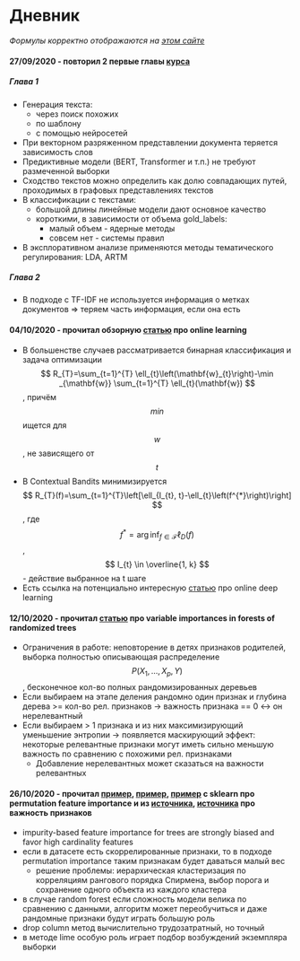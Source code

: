 # Дневник
_Формулы корректно отображаются на [этом сайте](https://upmath.me/)_

#### 27/09/2020 - повторил 2 первые главы [курса](https://stepik.org/course/54098/promo)
##### Глава 1
- Генерация текста:
   - через поиск похожих
   - по шаблону
   - с помощью нейросетей
- При векторном разряженном представлении документа теряется зависимость слов
- Предиктивные модели (BERT, Transformer и т.п.) не требуют размеченной выборки
- Сходство текстов можно определить как долю совпадающих путей, проходимых в графовых представлениях текстов   
- В классификации с текстами:
   - большой длины линейные модели дают основное качество
   - короткими, в зависимости от объема gold_labels:
     - малый объем - ядерные методы
     - совсем нет - системы правил
- В эксплоративном анализе применяются методы тематического регулирования: LDA, ARTM

##### Глава 2
- В подходе с TF-IDF не используется информация о метках документов => теряем часть информация, если она есть


#### 04/10/2020 - прочитал обзорную [статью](https://arxiv.org/pdf/1802.02871.pdf) про online learning
- В большенстве случаев рассматривается бинарная классификация и задача оптимизации $$ R_{T}=\sum_{t=1}^{T} \ell_{t}\left(\mathbf{w}_{t}\right)-\min _{\mathbf{w}} \sum_{t=1}^{T} \ell_{t}(\mathbf{w}) $$, причём $$min$$ ищется для $$w$$, не зависящего от $$t$$
- В Contextual Bandits минимизируется $$ R_{T}(f)=\sum_{t=1}^{T}\left[\ell_{I_{t}, t}-\ell_{t}\left(f^{*}\right)\right] $$, где $$ f^{*}=\arg \inf _{f \in \mathcal{F}} \ell_{D}(f) $$, &nbsp; $$ I_{t} \in \overline{1, k} $$ - действие выбранное на t шаге
- Есть ссылка на потенциально интересную [статью](https://arxiv.org/pdf/1711.03705.pdf) про online deep learning


#### 12/10/2020 - прочитал [статью](https://papers.nips.cc/paper/4928-understanding-variable-importances-in-forests-of-randomized-trees.pdf) про variable importances in forests of randomized trees
- Ограничения в работе: неповторение в детях признаков родителей, выборка полностью описывающая распределение $$ P(X_1, ..., X_p, Y) $$ , бесконечное кол-во полных рандомизированных деревьев
- Если выбираем на этапе деления рандомно один признак и глубина дерева >= кол-во рел. признаков -> важность признака == 0 <-> он нерелевантный
- Если выбираем > 1 признака и из них максимизирующий уменьшение энтропии -> появляется маскирующий эффект: некоторые релевантные признаки могут иметь сильно меньшую важность по сравнению с похожими рел. признаками
    - Добавление нерелевантных может сказаться на важности релевантных

#### 26/10/2020 - прочитал [пример](https://scikit-learn.org/stable/modules/permutation_importance.html), [пример](https://scikit-learn.org/stable/auto_examples/inspection/plot_permutation_importance.html#sphx-glr-auto-examples-inspection-plot-permutation-importance-py), [пример](https://scikit-learn.org/stable/auto_examples/inspection/plot_permutation_importance_multicollinear.html#sphx-glr-auto-examples-inspection-plot-permutation-importance-multicollinear-py) с sklearn про permutation feature importance и из [источника](https://machinelearningmastery.com/calculate-feature-importance-with-python/#:~:text=Feature%20importance%20refers%20to%20a,feature%20when%20making%20a%20prediction.), [источника](https://towardsdatascience.com/interpretable-machine-learning-1dec0f2f3e6b) про важность признаков
- impurity-based feature importance for trees are strongly biased and favor high cardinality features
- если в датасете есть скоррелированные признаки, то в подходе permutation importance таким признакам будет даваться малый вес
    - решение проблемы: иерархическая кластеризация по корреляциям рангового порядка Спирмена, выбор порога и сохранение одного объекта из каждого кластера
- в случае random forest если сложность модели велика по сравнению с данными, алгоритм может переобучиться и даже рандомные признаки будут играть большую роль
- drop column метод вычислительно трудозатратный, но точный
- в методе lime особую роль играет подбор возбуждений экземпляра выборки

